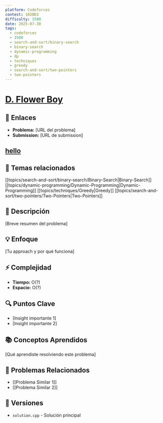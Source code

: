 ```yaml
---
platform: Codeforces
contest: 1020D3
difficulty: 1500
date: 2025-07-30
tags: 
  - codeforces
  - 1500
  - search-and-sort/binary-search
  - binary-search
  - dynamic-programming
  - dp
  - techniques
  - greedy
  - search-and-sort/two-pointers
  - two-pointers
---
```

# [D. Flower Boy](https://www.google.com)

## 🔗 Enlaces
- **Problema:** [URL del problema]
- **Submission:** [URL de submission]

## [hello](https://hello)
## 📓 Temas relacionados
[[topics/search-and-sort/binary-search/Binary-Search|Binary-Search]] [[topics/dynamic-programming/Dynamic-Programming|Dynamic-Programming]] [[topics/techniques/Greedy|Greedy]] [[topics/search-and-sort/two-pointers/Two-Pointers|Two-Pointers]]

## 📖 Descripción
[Breve resumen del problema]

## 💡 Enfoque
[Tu approach y por qué funciona]

## ⚡ Complejidad
- **Tiempo:** O(?)
- **Espacio:** O(?)

## 🔍 Puntos Clave
- [Insight importante 1]
- [Insight importante 2]

## 📚 Conceptos Aprendidos
[Qué aprendiste resolviendo este problema]

## 🔗 Problemas Relacionados
- [[Problema Similar 1]]
- [[Problema Similar 2]]

## 🔄 Versiones
- `solution.cpp` - Solución principal
